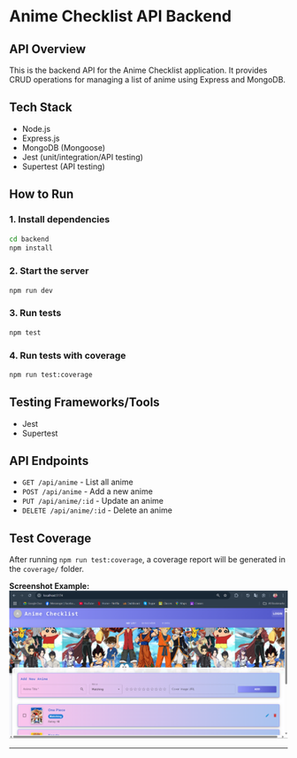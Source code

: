 # Anime Checklist API Backend

## API Overview
This is the backend API for the Anime Checklist application. It provides CRUD operations for managing a list of anime using Express and MongoDB.

## Tech Stack
- Node.js
- Express.js
- MongoDB (Mongoose)
- Jest (unit/integration/API testing)
- Supertest (API testing)

## How to Run

### 1. Install dependencies
```bash
cd backend
npm install
```

### 2. Start the server
```bash
npm run dev
```

### 3. Run tests
```bash
npm test
```

### 4. Run tests with coverage
```bash
npm run test:coverage
```

## Testing Frameworks/Tools
- Jest
- Supertest

## API Endpoints
- `GET /api/anime` - List all anime
- `POST /api/anime` - Add a new anime
- `PUT /api/anime/:id` - Update an anime
- `DELETE /api/anime/:id` - Delete an anime

## Test Coverage
After running `npm run test:coverage`, a coverage report will be generated in the `coverage/` folder.

**Screenshot Example:**
![Test Coverage Screenshot](../Screenshot%202025-06-21%20223342.png)

---
